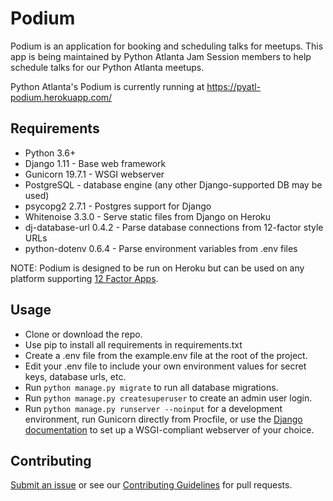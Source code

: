 # Podium #

Podium is an application for booking and scheduling talks for meetups.  This
app is being maintained by Python Atlanta Jam Session members to help schedule
 talks for our Python Atlanta meetups.

Python Atlanta's Podium is currently running at
https://pyatl-podium.herokuapp.com/

## Requirements ##
- Python 3.6+
- Django 1.11 - Base web framework
- Gunicorn 19.7.1 - WSGI webserver
- PostgreSQL - database engine (any other Django-supported DB may be used)
- psycopg2 2.7.1 - Postgres support for Django
- Whitenoise 3.3.0 - Serve static files from Django on Heroku
- dj-database-url 0.4.2 - Parse database connections from 12-factor style URLs 
- python-dotenv 0.6.4 - Parse environment variables from .env files

NOTE:  Podium is designed to be run on Heroku but can be used on any platform
supporting [12 Factor Apps](https://12factor.net/).

## Usage ##
- Clone or download the repo.
- Use pip to install all requirements in requirements.txt
- Create a .env file from the example.env file at the root of the project.
- Edit your .env file to include your own environment values for secret keys,
database urls, etc.
- Run `python manage.py migrate` to run all database migrations.
- Run `python manage.py createsuperuser` to create an admin user login.
- Run `python manage.py runserver --noinput` for a development environment, run
Gunicorn directly from Procfile, or use the [Django documentation](
https://docs.djangoproject.com/en/1.11/howto/deployment/wsgi/) to set up a
WSGI-compliant webserver of your choice.


## Contributing ##
[Submit an issue](https://github.com/pyatl/podium-django/issues) or see our
 [Contributing Guidelines](CONTRIBUTING.md) for pull requests.
